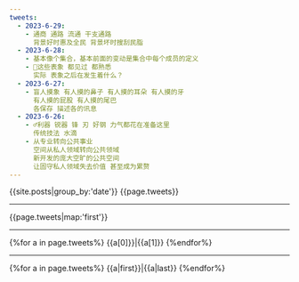 ```yaml
---
tweets:
  - 2023-6-29:
    - 通商 通路 流通 干支通路
      背景好时惠及全民 背景坏时搜刮民脂
  - 2023-6-28:
    - 基本像个集合，基本前面的变动是集合中每个成员的定义
    - 🌙这些表象 都见过 都熟悉
      实际 表象之后在发生着什么？
  - 2023-6-27:
    - 盲人摸象 有人摸的鼻子 有人摸的耳朵 有人摸的牙
      有人摸的屁股 有人摸的尾巴
      各保存 描述各的讯息
  - 2023-6-26:
    - ♂利器 锐器 锋 刃 好钢 力气都花在准备这里
      传统技法 水滴
    - 从专业转向公共事业
      空间从私人领域转向公共领域
      新开发的庞大空旷的公共空间
      让固守私人领域失去价值 甚至成为累赘
---
```

{{site.posts|group_by:'date'}}
{{page.tweets}}

---
{{page.tweets|map:'first'}}

---
{%for a in page.tweets%}
{{a[0]}}|{{a[1]}}
{%endfor%}

---
{%for a in page.tweets%}
{{a|first}}|{{a|last}}
{%endfor%}
